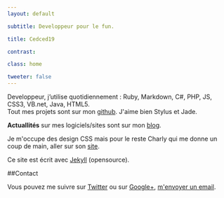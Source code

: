 ```yaml
---
layout: default

subtitle: Developpeur pour le fun.

title: Cedced19

contrast:

class: home

tweeter: false
---
```


Developpeur, j’utilise quotidiennement : Ruby, Markdown, C#, PHP, JS, CSS3, VB.net, Java, HTML5.  
Tout mes projets sont sur mon [github](//github.com/cedced19/). 
J'aime bien Stylus et Jade.

**Actuallités** sur mes logiciels/sites sont sur mon [blog](blog).  

Je m'occupe des design CSS mais pour le reste Charly qui me donne un coup de main, aller sur son [site](//tmcharly.github.io/).  

Ce site est écrit avec [Jekyll](http://jekyllrb.com/) (opensource).   


##Contact

Vous pouvez me suivre sur [Twitter](//twitter.com/cedced19) ou sur [Google+](//plus.google.com/u/0/b/104855167193751168501/104855167193751168501/posts), [m'envoyer un email](mailto:cedced19@gmail.com?subject=Hello.net&body=Hello).

